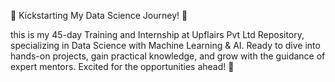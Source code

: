 🚀 Kickstarting My Data Science Journey! 🚀

this is my 45-day Training and Internship at Upflairs Pvt Ltd Repository,
specializing in Data Science with Machine Learning & AI. Ready to dive into hands-on projects, gain practical knowledge,
 and grow with the guidance of expert mentors. Excited for the opportunities ahead! 🌟
